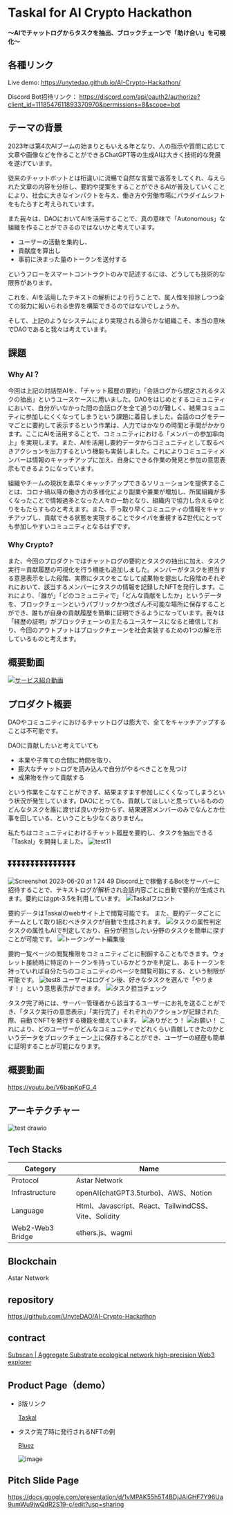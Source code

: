 # Taskal for AI Crypto Hackathon
**〜AIでチャットログからタスクを抽出、ブロックチェーンで「助け合い」を可視化〜**

## 各種リンク

Live demo: https://unytedao.github.io/AI-Crypto-Hackathon/ 

Discord Bot招待リンク： https://discord.com/api/oauth2/authorize?client_id=1118547611893370970&permissions=8&scope=bot

## テーマの背景

2023年は第4次AIブームの始まりともいえる年となり、人の指示や質問に応じて文章や画像などを作ることができるChatGPT等の生成AIは大きく技術的な発展を遂げています。

従来のチャットボットとは桁違いに流暢で自然な言葉で返答をしてくれ、与えられた文章の内容を分析し、要約や提案をすることができるAIが普及していくことにより、社会に大きなインパクトを与え、働き方や労働市場にパラダイムシフトをもたらすと考えられています。

また我々は、DAOにおいてAIを活用することで、真の意味で「Autonomous」な組織を作ることができるのではないかと考えています。

- ユーザーの活動を集約し、
- 貢献度を算出し
- 事前に決まった量のトークンを送付する

というフローをスマートコントラクトのみで記述するには、どうしても技術的な限界があります。

これを、AIを活用したテキストの解析により行うことで、属人性を排除しつつ全ての努力に報いられる世界を構築できるのではないでしょうか。

そして、上記のようなシステムにより実現される滑らかな組織こそ、本当の意味でDAOであると我々は考えています。

## 課題

### Why AI？

今回は上記の対話型AIを、「チャット履歴の要約」「会話ログから想定されるタスクの抽出」というユースケースに用いました。DAOをはじめとするコミュニティにおいて、自分がいなかった間の会話ログを全て追うのが難しく、結果コミュニティに参加しにくくなってしまうという課題に着目しました。会話のログをテーマごとに要約して表示するという作業は、人力ではかなりの時間と手間がかかります。ここにAIを活用することで、コミュニティにおける「メンバーの参加率向上」を実現します。また、AIを活用し要約データからコミュニティとして取るべきアクションを出力するという機能も実装しました。これによりコミュニティメンバーは情報のキャッチアップに加え、自身にできる作業の発見と参加の意思表示もできるようになっています。

組織やチームの現状を素早くキャッチアップできるソリューションを提供することは、コロナ禍以降の働き方の多様化により副業や兼業が増加し、所属組織が多くなったことで情報過多となった人々の一助となり、組織内で協力し合えるゆとりをもたらすものと考えます。また、手っ取り早くコミュニティの情報をキャッチアップし、貢献できる状態を実現することでタイパを重視するZ世代にとっても参加しやすいコミュニティとなるはずです。

### Why Crypto?

また、今回のプロダクトではチャットログの要約とタスクの抽出に加え、タスク実行＝貢献履歴の可視化を行う機能も追加しました。メンバーがタスクを担当する意思表示をした段階、実際にタスクをこなして成果物を提出した段階のそれぞれにおいて、該当するメンバーにタスクの情報を記録したNFTを発行します。これにより、「誰が」「どのコミュニティで」「どんな貢献をしたか」というデータを、ブロックチェーンというパブリックかつ改ざん不可能な場所に保存することができ、誰もが自身の貢献履歴を簡単に証明できるようになっています。我々は「経歴の証明」がブロックチェーンの主たるユースケースになると確信しており、今回のアウトプットはブロックチェーンを社会実装するための1つの解を示しているものと考えます。

## 概要動画

[![サービス紹介動画](https://github.com/UnyteDAO/AI-Crypto-Hackathon/assets/40339533/c4c8ae62-bcf3-4401-be60-935f2f9f5765)](https://youtu.be/V6bapKpFG_4)


## プロダクト概要

DAOやコミュニティにおけるチャットログは膨大で、全てをキャッチアップすることは不可能です。

DAOに貢献したいと考えていても

- 本業や子育ての合間に時間を取り、
- 膨大なチャットログを読み込んで自分がやるべきことを見つけ
- 成果物を作って貢献する

という作業をこなすことができず、結果ますます参加しにくくなってしまうという状況が発生しています。DAOにとっても、貢献してほしいと思っているもののどんなタスクを誰に渡せば良いか分からず、結果運営メンバーのみでなんとか仕事を回している、ということも少なくありません。

私たちはコミュニティにおけるチャット履歴を要約し、タスクを抽出できる「Taskal」を開発しました。
![test11](https://github.com/UnyteDAO/AI-Crypto-Hackathon/assets/40339533/f47cab05-fa66-4da4-abcf-a94dd9966268)
## ⏬⏬⏬⏬⏬⏬⏬⏬⏬⏬⏬⏬⏬⏬⏬
![Screenshot 2023-06-20 at 1 24 49](https://github.com/UnyteDAO/AI-Crypto-Hackathon/assets/40339533/bbbd7238-4353-432a-90c5-9c6b691a63ff)
Discord上で稼働するBotをサーバーに招待することで、テキストログが解析され会話内容ごとに自動で要約が生成されます。要約にはgpt-3.5を利用しています。
![Taskalフロント](https://github.com/UnyteDAO/AI-Crypto-Hackathon/assets/40339533/1ee3b525-b68e-43bd-9427-5905d8fd67bc)

要約データはTaskalのwebサイト上で閲覧可能です。
また、要約データごとにチームとして取り組むべきタスクが自動で生成されます。
![タスクの属性判定](https://github.com/UnyteDAO/AI-Crypto-Hackathon/assets/40339533/c52b060f-1e97-4af1-b33e-a018b65adf30)
タスクの属性もAIで判定しており、自分が担当したい分野のタスクを簡単に探すことが可能です。
![トークンゲート編集後](https://github.com/UnyteDAO/AI-Crypto-Hackathon/assets/40339533/26f04228-2ba3-4520-9dbc-403e58d7f822)

要約一覧ページの閲覧権限をコミュニティごとに制御することもできます。ウォレット接続時に特定のトークンを持っているかどうかを判定し、あるトークンを持っていれば自分たちのコミュニティのページを閲覧可能にする、という制限が可能です。
![test8](https://github.com/UnyteDAO/AI-Crypto-Hackathon/assets/40339533/6de4ac22-0b21-4da1-a813-68826053e41c)
ユーザーはログイン後、好きなタスクを選んで「やります！」という意思表示ができます。
![タスク担当チェック](https://github.com/UnyteDAO/AI-Crypto-Hackathon/assets/40339533/80e3d7a2-ef1e-42b7-abfd-569eedf7d05d)

タスク完了時には、サーバー管理者から該当するユーザーにお礼を送ることができ、「タスク実行の意思表示」「実行完了」それぞれのアクションが記録された際、自動でNFTを発行する機能を備えています。
![ありがとう！](https://github.com/UnyteDAO/AI-Crypto-Hackathon/assets/40339533/7f29f16c-8fc6-4dad-985b-b49c268179d4)
![お願い！](https://github.com/UnyteDAO/AI-Crypto-Hackathon/assets/40339533/42a96773-1daf-409a-a845-cfc7f29923cf)
これにより、どのユーザーがどんなコミュニティでどれくらい貢献してきたのかというデータをブロックチェーン上に保存することができ、ユーザーの経歴も簡単に証明することが可能になります。

## 概要動画

https://youtu.be/V6bapKpFG_4

## アーキテクチャー

![test drawio](https://github.com/UnyteDAO/AI-Crypto-Hackathon/assets/40339533/c991638c-d4a4-4acc-b3c5-b22250f74946)

## Tech Stacks

| Category | Name |
| --- | --- |
| Protocol | Astar Network |
| Infrastructure | openAI(chatGPT3.5turbo)、AWS、Notion |
| Language | Html、Javascript、React、TailwindCSS、Vite、Solidity |
| Web2-Web3 Bridge | ethers.js、wagmi |

## Blockchain

Astar Network

## repository

https://github.com/UnyteDAO/AI-Crypto-Hackathon

## contract

[Subscan | Aggregate Substrate ecological network high-precision Web3 explorer](https://astar.subscan.io/account/0x2388491c52f05979ecdd5a4b0361a7be9c4f7334)

## Product Page（demo）

- β版リンク
    
    [Taskal](https://unytedao.github.io/AI-Crypto-Hackathon/)
    
- タスク完了時に発行されるNFTの例
    
    [Bluez](https://bluez.app/asset_detail?id=648d98a0d2e6b44ac93824cb)
    
    ![image](https://github.com/UnyteDAO/AI-Crypto-Hackathon/assets/40339533/9a153933-5dcd-4162-8413-d9a6f45cf0f5)

  

## Pitch Slide Page
https://docs.google.com/presentation/d/1vMPAK55h5T4BDjJAiGHF7Y96Ua9umWu9jwQdR2S19-c/edit?usp=sharing

